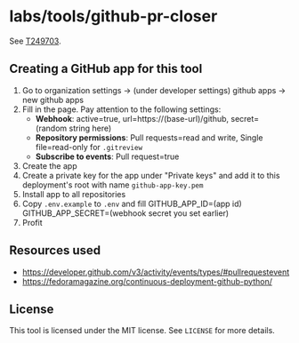 # labs/tools/github-pr-closer

See [T249703](https://phabricator.wikimedia.org/T249703).

## Creating a GitHub app for this tool

1. Go to organization settings -> (under developer settings) github apps -> new github apps
2. Fill in the page. Pay attention to the following settings:
    * **Webhook**: active=true, url=https://(base-url)/github, secret=(random string here)
    * **Repository permissions**:  Pull requests=read and write,  Single file=read-only for `.gitreview`
    * **Subscribe to events**: Pull request=true
3. Create the app
4. Create a private key for the app under "Private keys" and add it to this deployment's root with name `github-app-key.pem`
5. Install app to all repositories
6. Copy `.env.example` to `.env` and fill GITHUB_APP_ID=(app id) GITHUB_APP_SECRET=(webhook secret you set earlier)
7. Profit

## Resources used

- https://developer.github.com/v3/activity/events/types/#pullrequestevent
- https://fedoramagazine.org/continuous-deployment-github-python/

## License

This tool is licensed under the MIT license. See `LICENSE` for more details.